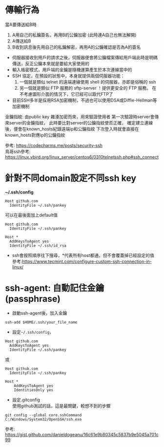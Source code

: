 傳輸行為
===========
當A要傳送給B時
1. A用自己的私鑰簽名，再用B的公鑰加密 (此時連A自己也無法解開)
2. A傳送給B
3. B收到訊息後先用自己的私鑰解密，再用A的公鑰確認是否為A的簽名

* 伺服器接收到用戶的請求之後，伺服器便會將公鑰檔案傳給用戶端此時是明碼傳送，反正公鑰本來就是要給大家使用的
* 輸入帳密模式，用戶端的金鑰是隨機運算產生於本次連線當中的
* SSH 協定，在預設的狀態中，本身就提供兩個伺服器功能：
  1. 一個就是類似 telnet 的遠端連線使用 shell 的伺服器，亦即是俗稱的 ssh
  2. 另一個就是類似 FTP 服務的 sftp-server ！提供更安全的 FTP 服務。
    在不考慮圖形介面的情況下，它已經可以取代FTP了
* 目前SSH多半是採用RSA加密機制，不過也可以使用DSA或Diffie-Hellman等加密機制

金鑰指紋:
由public key 雜湊加密而來，用來驗證使用者
第一次驗證時server會傳來server的金鑰指紋，
此時要比對server的公鑰指紋使否正確，
確定建立連線後，便會在known_hosts紀錄遠端ip和公鑰指紋
下次登入時就會直接在known_hosts對應ip的公鑰指紋


參考: https://codecharms.me/posts/security-ssh  
鳥哥ssh參考: https://linux.vbird.org/linux_server/centos6/0310telnetssh.php#ssh_connect

針對不同domain設定不同ssh key
===========
__~/.ssh/config__
```
Host github.com
  IdentityFile ~/.ssh/pankey
```

可以在最後面加上default值
```
Host github.com
  IdentityFile ~/.ssh/pankey
  
Host *
  AddKeysToAgent yes
  IdentityFile ~/.ssh/id_rsa
```
* ssh會按照順序往下搜尋，*代表所有host都通，但不會覆蓋掉已經設定的值  
參考:https://www.tecmint.com/configure-custom-ssh-connection-in-linux/

ssh-agent: 自動記住金鑰(passphrase)
==========

* 啟動ssh-agent後，加入金鑰
```
ssh-add $HOME/.ssh/your_file_name
```

* 設定`~/.ssh/config`，
```
Host github.com
  AddKeysToAgent yes
  IdentityFile ~/.ssh/pankey
```
或
```
Host github.com
  IdentityFile ~/.ssh/pankey

Host *
	AddKeysToAgent yes
	IdentitiesOnly yes
```

* 設定.gitconfig  
  使用github測試的話，這是最關鍵，較想不到的步驟  

```
git config --global core.sshCommand C:/Windows/System32/OpenSSH/ssh.exe
```

參考: https://gist.github.com/danieldogeanu/16c61e9b80345c5837b9e5045a701c99
